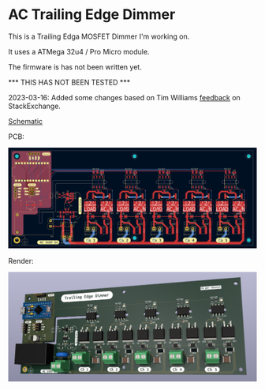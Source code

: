 # AC Trailing Edge Dimmer

This is a Trailing Edga MOSFET Dimmer I'm working on.

It uses a ATMega 32u4 / Pro Micro module.

The firmware is has not been written yet.

*** THIS HAS NOT BEEN TESTED ***

2023-03-16: Added some changes based on Tim Williams [feedback](https://electronics.stackexchange.com/questions/658777/is-it-right-to-route-ac-l-n-on-different-layers-on-a-pcb/658796#658796) on StackExchange.

[Schematic](.github/schematic.pdf?raw=true)


PCB:

![PCB](.github/pcb.png?raw=true "PCB")

Render:

![Render](.github/render.png?raw=true "Render")

